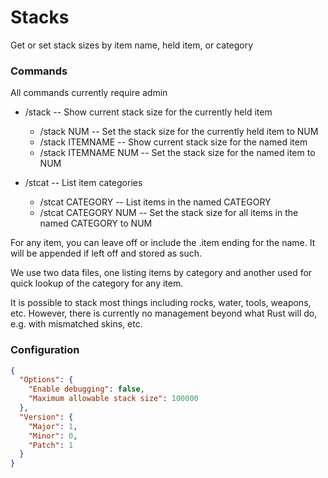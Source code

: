# Stacks
Get or set stack sizes by item name, held item, or category

### Commands
All commands currently require admin

  - /stack -- Show current stack size for the currently held item
    - /stack NUM -- Set the stack size for the currently held item to NUM
    - /stack ITEMNAME -- Show current stack size for the named item
    - /stack ITEMNAME NUM -- Set the stack size for the named item to NUM

  - /stcat -- List item categories
    - /stcat CATEGORY -- List items in the named CATEGORY
    - /stcat CATEGORY NUM -- Set the stack size for all items in the named CATEGORY to NUM

  For any item, you can leave off or include the .item ending for the name.  It will be appended if left off and stored as such.

  We use two data files, one listing items by category and another used for quick lookup of the category for any item.

  It is possible to stack most things including rocks, water, tools, weapons, etc.  However, there is currently no management beyond what Rust will do, e.g. with mismatched skins, etc.

### Configuration
```json
{
  "Options": {
    "Enable debugging": false,
    "Maximum allowable stack size": 100000
  },
  "Version": {
    "Major": 1,
    "Minor": 0,
    "Patch": 1
  }
}
```


